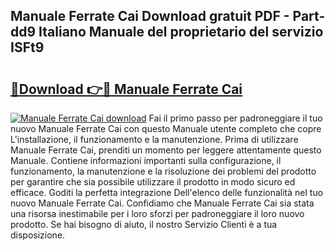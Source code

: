 ## Manuale Ferrate Cai Download gratuit PDF - Part-dd9 Italiano Manuale del proprietario del servizio ISFt9

# <h2><a href="http://dfelxv.blite.top/?on=Manuale+Ferrate+Cai">🔗Download 👉🔴 Manuale Ferrate Cai</a></h2>

[![Manuale Ferrate Cai download](https://i.imgur.com/lujVjoI.png)](http://dfelxv.blite.top/?on=Manuale+Ferrate+Cai)
Fai il primo passo per padroneggiare il tuo nuovo Manuale Ferrate Cai con questo Manuale utente completo che copre L'installazione, il funzionamento e la manutenzione. Prima di utilizzare Manuale Ferrate Cai, prenditi un momento per leggere attentamente questo Manuale. Contiene informazioni importanti sulla configurazione, il funzionamento, la manutenzione e la risoluzione dei problemi del prodotto per garantire che sia possibile utilizzare il prodotto in modo sicuro ed efficace. Goditi la perfetta integrazione Dell'elenco delle funzionalità nel tuo nuovo Manuale Ferrate Cai. Confidiamo che Manuale Ferrate Cai sia stata una risorsa inestimabile per i loro sforzi per padroneggiare il loro nuovo prodotto. Se hai bisogno di aiuto, il nostro Servizio Clienti è a tua disposizione.
